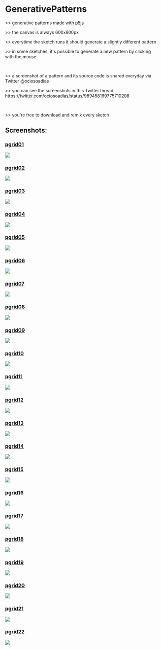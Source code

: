 # GenerativePatterns

<p>>> generative patterns made with <a href="https://p5js.org/" target="_blank"> p5js</a></p>
<p>>> the canvas is always 600x600px</p>
<p>>> everytime the sketch runs it should generate a slightly different pattern<p/>
<p>>> in some sketches, it's possible to generate a new pattern by clicking with the mouse</p><br/>

<p>>> a screenshot of a pattern and its source code is shared everyday via Twitter @ociosoadias<p/>
<p>>> you can see the screenshots in this Twitter thread: https://twitter.com/ociosoadias/status/989458169775710208</p><br/>

<p>>> you're free to download and remix every sketch</p>

<h2>Screenshots:</h2>

<a href="https://github.com/mrsilvino/GenerativePatterns/tree/master/pgrid01" target="_blank"><h3>pgrid01</h3></a>
<img src="https://pbs.twimg.com/media/Dbs-LGTWkAAQpMr.jpg">

<a href="https://github.com/mrsilvino/GenerativePatterns/tree/master/pgrid02" target="_blank"><h3>pgrid02</h3></a>
<img src="https://pbs.twimg.com/media/DbyPqLbWAAAPABx.jpg">

<a href="https://github.com/mrsilvino/GenerativePatterns/tree/master/pgrid03" target="_blank"><h3>pgrid03</h3></a>
<img src="https://pbs.twimg.com/media/Db3cKg5W4AAeP8b.jpg">

<a href="https://github.com/mrsilvino/GenerativePatterns/tree/master/pgrid04" target="_blank"><h3>pgrid04</h3></a>
<img src="https://pbs.twimg.com/media/Db8PadoX0AAwHLg.jpg">

<a href="https://github.com/mrsilvino/GenerativePatterns/tree/master/pgrid05" target="_blank"><h3>pgrid05</h3></a>
<img src="https://pbs.twimg.com/media/DcBbAxJXUAEiPH1.jpg">

<a href="https://github.com/mrsilvino/GenerativePatterns/tree/master/pgrid06" target="_blank"><h3>pgrid06</h3></a>
<img src="https://pbs.twimg.com/media/DcH4KcAW0AEwh2k.jpg">

<a href="https://github.com/mrsilvino/GenerativePatterns/tree/master/pgrid07" target="_blank"><h3>pgrid07</h3></a>
<img src="https://pbs.twimg.com/media/DcLsUNIWAAAtb4j.jpg">

<a href="https://github.com/mrsilvino/GenerativePatterns/tree/master/pgrid08" target="_blank"><h3>pgrid08</h3></a>
<img src="https://pbs.twimg.com/media/DcRIvkMXUAA5Qnn.jpg">

<a href="https://github.com/mrsilvino/GenerativePatterns/tree/master/pgrid09" target="_blank"><h3>pgrid09</h3></a>
<img src="https://pbs.twimg.com/media/DcWPwFaXkAIXplz.jpg">

<a href="https://github.com/mrsilvino/GenerativePatterns/tree/master/pgrid10" target="_blank"><h3>pgrid10</h3></a>
<img src="https://pbs.twimg.com/media/DccFhxiXUAYTKn4.jpg">

<a href="https://github.com/mrsilvino/GenerativePatterns/tree/master/pgrid11" target="_blank"><h3>pgrid11</h3></a>
<img src="https://pbs.twimg.com/media/DciP2XfXcAIq2WC.jpg">

<a href="https://github.com/mrsilvino/GenerativePatterns/tree/master/pgrid12" target="_blank"><h3>pgrid12</h3></a>
<img src="https://pbs.twimg.com/media/DclbfKLW4AA-nUF.jpg">

<a href="https://github.com/mrsilvino/GenerativePatterns/tree/master/pgrid13" target="_blank"><h3>pgrid13</h3></a>
<img src="https://pbs.twimg.com/media/DcqiSPsXUAADDAp.jpg">

<a href="https://github.com/mrsilvino/GenerativePatterns/tree/master/pgrid14" target="_blank"><h3>pgrid14</h3></a>
<img src="https://pbs.twimg.com/media/DcwgPzSX0AAuwCL.jpg">

<a href="https://github.com/mrsilvino/GenerativePatterns/tree/master/pgrid15" target="_blank"><h3>pgrid15</h3></a>
<img src="https://pbs.twimg.com/media/Dc1nU-9WkAE7Xhg.jpg">

<a href="https://github.com/mrsilvino/GenerativePatterns/tree/master/pgrid16" target="_blank"><h3>pgrid16</h3></a>
<img src="https://pbs.twimg.com/media/Dc6gITEX4AASufz.jpg">

<a href="https://github.com/mrsilvino/GenerativePatterns/tree/master/pgrid17" target="_blank"><h3>pgrid17</h3></a>
<img src="https://pbs.twimg.com/media/Dc_29u0W4AAcHwe.jpg">

<a href="https://github.com/mrsilvino/GenerativePatterns/tree/master/pgrid18" target="_blank"><h3>pgrid18</h3></a>
<img src="https://pbs.twimg.com/media/DdK5iG1X4AEBGO2.jpg">

<a href="https://github.com/mrsilvino/GenerativePatterns/tree/master/pgrid19" target="_blank"><h3>pgrid19</h3></a>
<img src="https://pbs.twimg.com/media/DdPx5IWW4AAZKvz.jpg">

<a href="https://github.com/mrsilvino/GenerativePatterns/tree/master/pgrid20" target="_blank"><h3>pgrid20</h3></a>
<img src="https://pbs.twimg.com/media/DdUf2rLW4AEYThu.jpg">

<a href="https://github.com/mrsilvino/GenerativePatterns/tree/master/pgrid21" target="_blank"><h3>pgrid21</h3></a>
<img src="https://pbs.twimg.com/media/DdlKUo2XUAEVQEF.jpg">

<a href="https://github.com/mrsilvino/GenerativePatterns/tree/master/pgrid22" target="_blank"><h3>pgrid22</h3></a>
<img src="https://pbs.twimg.com/media/DdpgxEOV0AErFit.jpg">